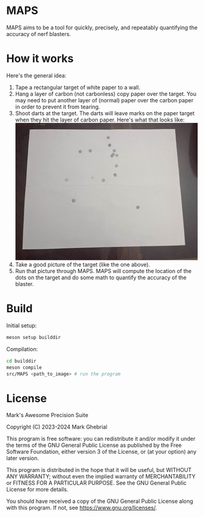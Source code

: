 # MAPS

MAPS aims to be a tool for quickly, precisely, and repeatably quantifying the accuracy of nerf blasters.

# How it works

Here's the general idea:
1. Tape a rectangular target of white paper to a wall.
2. Hang a layer of carbon (not carbonless) copy paper over the target. You may need to put another layer of (normal) paper over the carbon paper in order to prevent it from tearing.
3. Shoot darts at the target. The darts will leave marks on the paper target when they hit the layer of carbon paper. Here's what that looks like: ![](images/testtarget15.jpg)
4. Take a good picture of the target (like the one above).
5. Run that picture through MAPS. MAPS will compute the location of the dots on the target and do some math to quantify the accuracy of the blaster.

# Build

Initial setup:
```bash
meson setup builddir
```

Compilation:
```bash
cd builddir
meson compile
src/MAPS <path_to_image> # run the program
```

# License

Mark's Awesome Precision Suite

Copyright (C) 2023-2024 Mark Ghebrial

This program is free software: you can redistribute it and/or modify it under the terms of the GNU General Public License as published by the Free Software Foundation, either version 3 of the License, or (at your option) any later version.

This program is distributed in the hope that it will be useful, but WITHOUT ANY WARRANTY; without even the implied warranty of MERCHANTABILITY or FITNESS FOR A PARTICULAR PURPOSE. See the GNU General Public License for more details.

You should have received a copy of the GNU General Public License along with this program. If not, see https://www.gnu.org/licenses/.